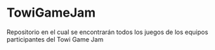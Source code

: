 # TowiGameJam
Repositorio en el cual se encontrarán todos los juegos de los equipos participantes del Towi Game Jam

